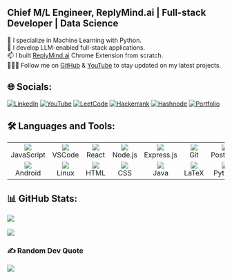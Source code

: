 ## Chief M/L Engineer, ReplyMind.ai | Full-stack Developer | Data Science
🔭 I specialize in Machine Learning with Python.<br>🌱 I develop LLM-enabled full-stack applications. <br>📫 I built [ReplyMind.ai](https://www.replymind.com/) Chrome Extension from scratch. <br>👨🏻‍💻 Follow me on [GitHub](https://github.com/zzarif) & [YouTube](https://www.youtube.com/@zibranzarif) to stay updated on my latest projects.

## 🌐 Socials:
[![LinkedIn](https://img.shields.io/badge/LinkedIn-0077B5?style=for-the-badge&logo=linkedin&logoColor=white)](https://www.linkedin.com/in/zibran-zarif-amio-b82717263/) [![YouTube](https://img.shields.io/badge/YouTube-%23FF0000.svg?style=for-the-badge&logo=YouTube&logoColor=white)](https://www.youtube.com/@zibranzarif) [![LeetCode](https://img.shields.io/badge/LeetCode-FCD535?style=for-the-badge&logo=LeetCode&logoColor=#FF7139)](https://leetcode.com/u/zzarif/) [![Hackerrank](https://img.shields.io/badge/-Hackerrank-2EC866?style=for-the-badge&logo=HackerRank&logoColor=white)](https://www.hackerrank.com/profile/zibranzarif) [![Hashnode](https://img.shields.io/badge/Hashnode-2962FF?style=for-the-badge&logo=hashnode&logoColor=white)](https://zibranzarif.hashnode.dev/) [![Portfolio](https://img.shields.io/badge/Portfolio-%23000000.svg?style=for-the-badge&logo=firefox&logoColor=#FF7139)](https://zzarif.github.com/)

## 🛠️ Languages and Tools:
<table>
  <tr>
    <td align="center" width="96">
      <a href="https://skillicons.dev">
        <img src="https://skillicons.dev/icons?i=javascript">
      </a>
      <br>JavaScript
    </td>
    <td align="center" width="96">
      <a href="https://skillicons.dev">
        <img src="https://skillicons.dev/icons?i=vscode">
      </a>
      <br>VSCode
    </td>
    <td align="center" width="96">
      <a href="https://skillicons.dev">
        <img src="https://skillicons.dev/icons?i=react">
      </a>
      <br>React
    </td>
    <td align="center" width="96">
      <a href="https://skillicons.dev">
        <img src="https://skillicons.dev/icons?i=nodejs">
      </a>
      <br>Node.js
    </td>
    <td align="center" width="96">
      <a href="https://skillicons.dev">
        <img src="https://skillicons.dev/icons?i=express">
      </a>
      <br>Express.js
    </td>
    <td align="center" width="96">
      <a href="https://skillicons.dev">
        <img src="https://skillicons.dev/icons?i=git">
      </a>
      <br>Git
    </td>
    <td align="center" width="96"> 
      <a href="https://skillicons.dev">
        <img src="https://skillicons.dev/icons?i=postman">
      </a>
      <br>Postman
    </td>
    <td align="center" width="96"> 
      <a href="https://skillicons.dev">
        <img src="https://skillicons.dev/icons?i=heroku">
      </a>
      <br>Heroku
    </td>
    <td align="center" width="96"> 
      <a href="https://skillicons.dev">
        <img src="https://skillicons.dev/icons?i=sqlite">
      </a>
      <br>SQLite
    </td>
  </tr>
  <tr>
    <td align="center"  width="96">
      <a href="https://skillicons.dev">
        <img src="https://skillicons.dev/icons?i=androidstudio">
      </a>
      <br>Android
    </td>
     <td align="center"  width="96">
      <a href="https://skillicons.dev">
        <img src="https://skillicons.dev/icons?i=linux">
      </a>
      <br>Linux
    </td>
    <td align="center" width="96"> 
      <a href="https://skillicons.dev">
        <img src="https://skillicons.dev/icons?i=html">
      </a>
      <br>HTML
    </td>
    <td align="center"  width="96">
      <a href="https://skillicons.dev">
        <img src="https://skillicons.dev/icons?i=css">
      </a>
      <br>CSS
    </td>
    <td align="center"  width="96">
      <a href="https://skillicons.dev">
        <img src="https://skillicons.dev/icons?i=java">
      </a>
      <br>Java
    </td>
     <td align="center"  width="96">
      <a href="https://skillicons.dev">
        <img src="https://skillicons.dev/icons?i=latex">
      </a>
      <br>LaTeX
    </td>
    <td align="center"  width="96">
      <a href="https://skillicons.dev">
        <img src="https://skillicons.dev/icons?i=python">
      </a>
      <br>Python
    </td>
    <td align="center"  width="96">
      <a href="https://skillicons.dev">
        <img src="https://skillicons.dev/icons?i=django">
      </a>
      <br>Django
    </td>
  </tr>
</table>

## 📊 GitHub Stats:

![](https://github-readme-streak-stats.herokuapp.com/?user=zzarif&theme=github_dark&hide_border=false)<br/><br/>
![](https://github-readme-stats.vercel.app/api/top-langs/?username=zzarif&theme=github_dark&hide_border=false&include_all_commits=false&count_private=true&layout=compact)

### ✍️ Random Dev Quote
![](https://quotes-github-readme.vercel.app/api?type=horizontal&theme=dark)

<!-- Proudly created with GPRM ( https://gprm.itsvg.in ) -->
<!--
### GitHub Stats:
![](https://github-readme-stats.vercel.app/api?username=zzarif&theme=github_dark&hide_border=false&include_all_commits=false&count_private=true)<br/>
[![Top Langs](https://github-readme-stats.vercel.app/api/top-langs/?username=zzarif)](https://github.com/anuraghazra/github-readme-stats)
[![LinkedIn](https://img.shields.io/badge/LinkedIn-%230077B5.svg?logo=linkedin&logoColor=white)](https://linkedin.com/in/https://www.linkedin.com/in/zibran-zarif-amio-b82717263/) [![YouTube](https://img.shields.io/badge/YouTube-%23FF0000.svg?logo=YouTube&logoColor=white)](https://youtube.com/@@zibranzarif) 
-->

<!--
**zzarif/zzarif** is a ✨ _special_ ✨ repository because its `README.md` (this file) appears on your GitHub profile.

Here are some ideas to get you started:

- 🔭 I’m currently working on ...
- 🌱 I’m currently learning ...
- 👯 I’m looking to collaborate on ...
- 🤔 I’m looking for help with ...
- 💬 Ask me about ...
- 📫 How to reach me: ...
- 😄 Pronouns: ...
- ⚡ Fun fact: ...
-->
